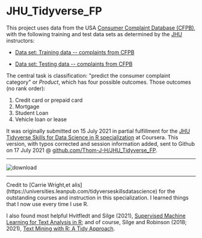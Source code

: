 # JHU_Tidyverse_FP
This project uses data from the USA [Consumer Complaint Database (CFPB)](https://www.consumerfinance.gov/data-research/consumer-complaints/), with the following training and test data sets as determined by the [JHU](https://www.coursera.org/specializations/tidyverse-data-science-r) instructors:

* [Data set: Training data -- complaints from CFPB](https://d3c33hcgiwev3.cloudfront.net/JhHJz2SSRCqRyc9kkgQqxA_8d34147955154de4a6176086946d07b3_data_complaints_train.csv?Expires=1626480000&Signature=X9~dD3MtVq9cNZtm6KVezI3gjJ29ZHGL5TxQXYSZkMyux1jmbyEkLSSzRBnxDBOqGH9UWpIkutoa0lKxaRsgm8nrfL6gaO5pJ5RufquUSSjL2quQU4DxzUhnUU0PrG6OxMs7LlIteUXyWB-MKrgW6UxmfpKjchZZnBOsHZSiE2w_&Key-Pair-Id=APKAJLTNE6QMUY6HBC5A)</li>

* [Data set: Testing data -- complaints from CFPB](https://d3c33hcgiwev3.cloudfront.net/aEBWUxehSGyAVlMXoThsoQ_edf53641edca416fa00a78d9e4b16ced_data_complaints_test.csv?Expires=1626480000&Signature=VO6-go6rUbwghjAALkcEWhjRx8li8nqBB6jGNVTbmOoDZq5724P~pVy1JQpMGzKZ-s-IfeGg~4xUm5ybRmW3c9kzPzrxifYxPEhi6Q2pS6Yi2f4UBgpw6nREHKQUMPOyEASEPL1051j9mRaU-GpJCAGOD6~Ax118guj9gZ8zsHs_&Key-Pair-Id=APKAJLTNE6QMUY6HBC5A)</li>


The central task is classification: "predict the consumer complaint category" or *Product*, which has four possible outcomes.  Those outcomes (no rank order):

<ol>
<li>Credit card or prepaid card</li>
<li>Mortgage</li>
<li>Student Loan</li>
<li>Vehicle loan or lease</li>
</ol>

It was originally submitted on 15 July 2021 in partial fulfillment for the [JHU Tidyverse Skills for Data Science in R specialization](https://www.coursera.org/specializations/tidyverse-data-science-r) at Coursera.  This version, with typos corrected and session information added, sent to Github on 17 July 2021  @ [github.com/Thom-J-H/JHU_Tidyverse_FP](https://github.com/Thom-J-H/JHU_Tidyverse_FP).

<hr />

![download](https://user-images.githubusercontent.com/12042357/126038663-c1dd5163-d642-4136-a787-09f3ca011c81.png)

<hr />
Credit to [Carrie Wright,et alis](https://universities.leanpub.com/tidyverseskillsdatascience) for the outstanding courses and instruction in this specialization. I learned things that I now use every time I use R.  

I also found most helpful Hvitfledt and Silge (2021),  [Supervised Machine Learning for Text Analysis in R](https://smltar.com/); and of course, Silge and Robinson (2018; 2021),  [Text Mining with R: A Tidy Approach](https://www.tidytextmining.com/index.html).
